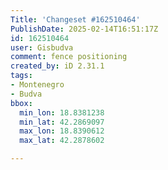 ```yaml
---
Title: 'Changeset #162510464'
PublishDate: 2025-02-14T16:51:17Z
id: 162510464
user: Gisbudva
comment: fence positioning
created_by: iD 2.31.1
tags:
- Montenegro
- Budva
bbox:
  min_lon: 18.8381238
  min_lat: 42.2869097
  max_lon: 18.8390612
  max_lat: 42.2878602

---
```

